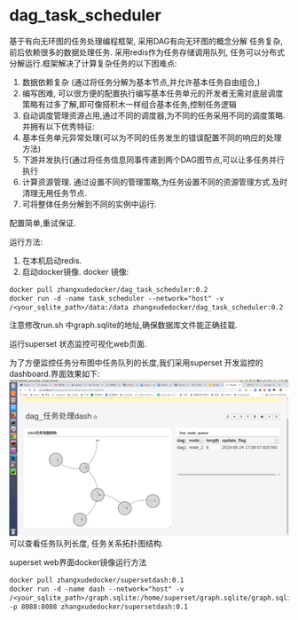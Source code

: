 # dag_task_scheduler
基于有向无环图的任务处理编程框架, 采用DAG有向无环图的概念分解 任务复杂,前后依赖很多的数据处理任务. 采用redis作为任务存储调用队列, 任务可以分布式分解运行.框架解决了计算复杂任务的以下困难点:
1. 数据依赖复杂 (通过将任务分解为基本节点,并允许基本任务自由组合,)
2. 编写困难, 可以很方便的配置执行编写基本任务单元的开发者无需对底层调度策略有过多了解,即可像搭积木一样组合基本任务,控制任务逻辑
3. 自动调度管理资源占用,通过不同的调度器,为不同的任务采用不同的调度策略.
并拥有以下优秀特征:
1. 基本任务单元异常处理(可以为不同的任务发生的错误配置不同的响应的处理方法)
2. 下游并发执行(通过将任务信息同事传递到两个DAG图节点,可以让多任务并行执行
3. 计算资源管理. 通过设置不同的管理策略,为任务设置不同的资源管理方式.及时清理无用任务节点.
4. 可将整体任务分解到不同的实例中运行. 

配置简单,重试保证.

运行方法:
1. 在本机启动redis.
2. 启动docker镜像.
docker 镜像:
```
docker pull zhangxudedocker/dag_task_scheduler:0.2
docker run -d -name task_scheduler --network="host" -v /<your_sqlite_path>/data:/data zhangxudedocker/dag_task_scheduler:0.2
```
注意修改run.sh 中graph.sqlite的地址,确保数据库文件能正确挂载.

运行superset 状态监控可视化web页面.
     
为了方便监控任务分布图中任务队列的长度,我们采用superset 开发监控的dashboard.界面效果如下:
![image](https://github.com/zhangxu999/dag_task_scheduler/blob/master/design/dash.png)
可以查看任务队列长度, 任务关系拓扑图结构.

superset web界面docker镜像运行方法
```
docker pull zhangxudedocker/supersetdash:0.1
docker run -d -name dash --network="host" -v /<your_sqlite_path>/graph.sqlite:/home/superset/graph.sqlite/graph.sqlite -p 8088:8088 zhangxudedocker/supersetdash:0.1
```
